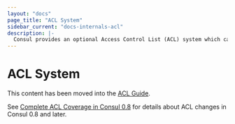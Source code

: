 ```yaml
---
layout: "docs"
page_title: "ACL System"
sidebar_current: "docs-internals-acl"
description: |-
  Consul provides an optional Access Control List (ACL) system which can be used to control access to data and APIs. The ACL system is a Capability-based system that relies on tokens which can have fine grained rules applied to them. It is very similar to AWS IAM in many ways.
---
```


# ACL System

This content has been moved into the [ACL Guide](https://learn.hashicorp.com/consul/security-networking/production-acls).

<a name="version_8_acls"></a>
See [Complete ACL Coverage in Consul 0.8](/docs/acl/acl-legacy.html)
for details about ACL changes in Consul 0.8 and later.
